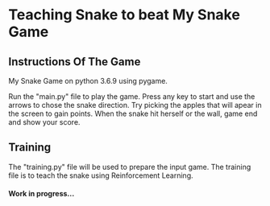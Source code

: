 # Teaching Snake to beat My Snake Game 
## Instructions Of The Game
 My Snake Game on python 3.6.9 using pygame.
 
 Run the "main.py" file to play the game.
 Press any key to start and use the arrows to chose the snake direction.
 Try picking the apples that will apear in the screen to gain points.
 When the snake hit herself or the wall, game end and show your score.

## Training
 The "training.py" file will be used to prepare the input game.
 The training file is to teach the snake using Reinforcement Learning.

#### Work in progress...
